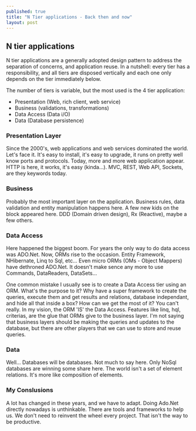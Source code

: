 ```yaml
---
published: true
title: "N Tier applications - Back then and now"
layout: post
---
```


## N tier applications

N tier applications are a generally adopted design pattern to address the separation of concerns, and application reuse. In a nutshell: every tier has a responsibility, and all tiers are disposed vertically and each one only depends on the tier immediately below.

The number of tiers is variable, but the most used is the 4 tier application:
- Presentation (Web, rich client, web service)
- Business (validations, transformations)
- Data Access (Data i/O)
- Data (Database persistence)

### Presentation Layer

Since the 2000's, web applications and web services dominated the world. Let's face it. It's easy to install, it's easy to upgrade, it runs on pretty well know ports and protocols.
Today, more and more web application appear. HTTP is here, it works, it's easy (kinda...).
MVC, REST, Web API, Sockets, are they keywords today.


### Business

Probably the most important layer on the application. Business rules, data validation and entity manipulation happens here.
A few new kids on the block appeared here. DDD (Domain driven design), Rx (Reactive), maybe a few others.

### Data Access

Here happened the biggest boom. For years the only way to do data access was ADO.Net. Now, ORMs rise to the occasion. Entity Framework, NHibernate, Linq to Sql, etc...
Even micro ORMs (OMs - Object Mappers) have dethroned ADO.Net.
It doesn't make sence any more to use Commands, DataReaders, DataSets...

One common mistake I usually see is to create a Data Access tier using an ORM. What's the purpose to it? Why have a super framework to create the queries, execute them and get results and relations, database independant, and hide all that inside a box? How can we get the most of it? You can't really.
In my vision, the ORM 'IS' the Data Access. Features like linq, hql, criterias, are the glue that ORMs give to the business layer. I'm not saying that business layers should be making the queries and updates to the database, but there are other players that we can use to store and reuse queries.

### Data

Well... Databases will be databases. Not much to say here. Only NoSql databases are winning some share here. The world isn't a set of element relations. It's more like composition of elements.


### My Conslusions

A lot has changed in these years, and we have to adapt. Doing Ado.Net directly nowadays is unthinkable. There are tools and frameworks to help us. We don't need to reinvent the wheel every project. That isn't the way to be productive.
